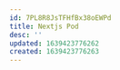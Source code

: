 ```yaml
---
id: 7PL8R8JsTFHfBx38oEWPd
title: Nextjs Pod
desc: ''
updated: 1639423776262
created: 1639423776263
---
```


